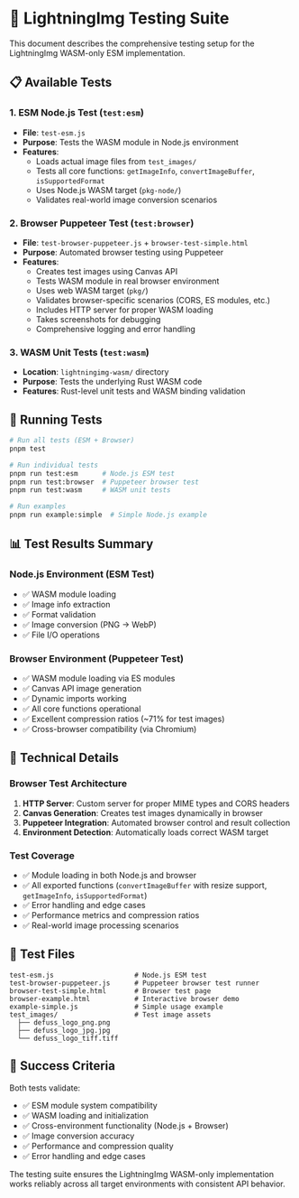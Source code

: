 # 🧪 LightningImg Testing Suite

This document describes the comprehensive testing setup for the LightningImg WASM-only ESM implementation.

## 📋 Available Tests

### 1. **ESM Node.js Test** (`test:esm`)
- **File**: `test-esm.js`
- **Purpose**: Tests the WASM module in Node.js environment
- **Features**:
  - Loads actual image files from `test_images/`
  - Tests all core functions: `getImageInfo`, `convertImageBuffer`, `isSupportedFormat`
  - Uses Node.js WASM target (`pkg-node/`)
  - Validates real-world image conversion scenarios

### 2. **Browser Puppeteer Test** (`test:browser`)
- **File**: `test-browser-puppeteer.js` + `browser-test-simple.html`
- **Purpose**: Automated browser testing using Puppeteer
- **Features**:
  - Creates test images using Canvas API
  - Tests WASM module in real browser environment
  - Uses web WASM target (`pkg/`)
  - Validates browser-specific scenarios (CORS, ES modules, etc.)
  - Includes HTTP server for proper WASM loading
  - Takes screenshots for debugging
  - Comprehensive logging and error handling

### 3. **WASM Unit Tests** (`test:wasm`)
- **Location**: `lightningimg-wasm/` directory
- **Purpose**: Tests the underlying Rust WASM code
- **Features**: Rust-level unit tests and WASM binding validation

## 🚀 Running Tests

```bash
# Run all tests (ESM + Browser)
pnpm test

# Run individual tests
pnpm run test:esm      # Node.js ESM test
pnpm run test:browser  # Puppeteer browser test
pnpm run test:wasm     # WASM unit tests

# Run examples
pnpm run example:simple  # Simple Node.js example
```

## 📊 Test Results Summary

### Node.js Environment (ESM Test)
- ✅ WASM module loading
- ✅ Image info extraction
- ✅ Format validation
- ✅ Image conversion (PNG → WebP)
- ✅ File I/O operations

### Browser Environment (Puppeteer Test)
- ✅ WASM module loading via ES modules
- ✅ Canvas API image generation
- ✅ Dynamic imports working
- ✅ All core functions operational
- ✅ Excellent compression ratios (~71% for test images)
- ✅ Cross-browser compatibility (via Chromium)

## 🔧 Technical Details

### Browser Test Architecture
1. **HTTP Server**: Custom server for proper MIME types and CORS headers
2. **Canvas Generation**: Creates test images dynamically in browser
3. **Puppeteer Integration**: Automated browser control and result collection
4. **Environment Detection**: Automatically loads correct WASM target

### Test Coverage
- ✅ Module loading in both Node.js and browser
- ✅ All exported functions (`convertImageBuffer` with resize support, `getImageInfo`, `isSupportedFormat`)
- ✅ Error handling and edge cases
- ✅ Performance metrics and compression ratios
- ✅ Real-world image processing scenarios

## 📁 Test Files

```
test-esm.js                    # Node.js ESM test
test-browser-puppeteer.js      # Puppeteer browser test runner
browser-test-simple.html       # Browser test page
browser-example.html           # Interactive browser demo
example-simple.js              # Simple usage example
test_images/                   # Test image assets
  ├── defuss_logo_png.png
  ├── defuss_logo_jpg.jpg
  └── defuss_logo_tiff.tiff
```

## 🎯 Success Criteria

Both tests validate:
- ✅ ESM module system compatibility
- ✅ WASM loading and initialization
- ✅ Cross-environment functionality (Node.js + Browser)
- ✅ Image conversion accuracy
- ✅ Performance and compression quality
- ✅ Error handling and edge cases

The testing suite ensures the LightningImg WASM-only implementation works reliably across all target environments with consistent API behavior.
